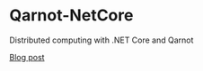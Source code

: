 # Qarnot-NetCore
Distributed computing with .NET Core and Qarnot

[Blog post](http://blog.lordinaire.fr/2018/02/distributed-computing-with-qarnot/)
